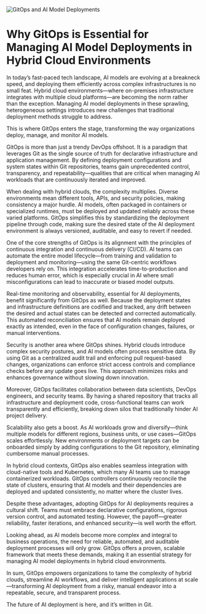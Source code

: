 ![GitOps and AI Model Deployments](https://images.unsplash.com/photo-1519389950473-47ba0277781c)

# Why GitOps is Essential for Managing AI Model Deployments in Hybrid Cloud Environments

In today’s fast-paced tech landscape, AI models are evolving at a breakneck speed, and deploying them efficiently across complex infrastructures is no small feat. Hybrid cloud environments—where on-premises infrastructure integrates with multiple cloud platforms—are becoming the norm rather than the exception. Managing AI model deployments in these sprawling, heterogeneous settings introduces new challenges that traditional deployment methods struggle to address.

This is where GitOps enters the stage, transforming the way organizations deploy, manage, and monitor AI models.

GitOps is more than just a trendy DevOps offshoot. It is a paradigm that leverages Git as the single source of truth for declarative infrastructure and application management. By defining deployment configurations and system states within Git repositories, teams gain unprecedented control, transparency, and repeatability—qualities that are critical when managing AI workloads that are continuously iterated and improved.

When dealing with hybrid clouds, the complexity multiplies. Diverse environments mean different tools, APIs, and security policies, making consistency a major hurdle. AI models, often packaged in containers or specialized runtimes, must be deployed and updated reliably across these varied platforms. GitOps simplifies this by standardizing the deployment pipeline through code, making sure the desired state of the AI deployment environment is always versioned, auditable, and easy to revert if needed.

One of the core strengths of GitOps is its alignment with the principles of continuous integration and continuous delivery (CI/CD). AI teams can automate the entire model lifecycle—from training and validation to deployment and monitoring—using the same Git-centric workflows developers rely on. This integration accelerates time-to-production and reduces human error, which is especially crucial in AI where small misconfigurations can lead to inaccurate or biased model outputs.

Real-time monitoring and observability, essential for AI deployments, benefit significantly from GitOps as well. Because the deployment states and infrastructure definitions are codified and tracked, any drift between the desired and actual states can be detected and corrected automatically. This automated reconciliation ensures that AI models remain deployed exactly as intended, even in the face of configuration changes, failures, or manual interventions.

Security is another area where GitOps shines. Hybrid clouds introduce complex security postures, and AI models often process sensitive data. By using Git as a centralized audit trail and enforcing pull request-based changes, organizations can enforce strict access controls and compliance checks before any update goes live. This approach minimizes risks and enhances governance without slowing down innovation.

Moreover, GitOps facilitates collaboration between data scientists, DevOps engineers, and security teams. By having a shared repository that tracks all infrastructure and deployment code, cross-functional teams can work transparently and efficiently, breaking down silos that traditionally hinder AI project delivery.

Scalability also gets a boost. As AI workloads grow and diversify—think multiple models for different regions, business units, or use cases—GitOps scales effortlessly. New environments or deployment targets can be onboarded simply by adding configurations to the Git repository, eliminating cumbersome manual processes.

In hybrid cloud contexts, GitOps also enables seamless integration with cloud-native tools and Kubernetes, which many AI teams use to manage containerized workloads. GitOps controllers continuously reconcile the state of clusters, ensuring that AI models and their dependencies are deployed and updated consistently, no matter where the cluster lives.

Despite these advantages, adopting GitOps for AI deployments requires a cultural shift. Teams must embrace declarative configurations, rigorous version control, and automated testing. However, the payoff—greater reliability, faster iterations, and enhanced security—is well worth the effort.

Looking ahead, as AI models become more complex and integral to business operations, the need for reliable, automated, and auditable deployment processes will only grow. GitOps offers a proven, scalable framework that meets these demands, making it an essential strategy for managing AI model deployments in hybrid cloud environments.

In sum, GitOps empowers organizations to tame the complexity of hybrid clouds, streamline AI workflows, and deliver intelligent applications at scale—transforming AI deployment from a risky, manual endeavor into a repeatable, secure, and transparent process.

The future of AI deployment is here, and it’s written in Git.

